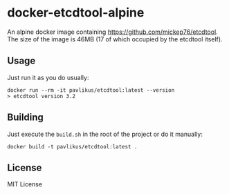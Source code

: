 # docker-etcdtool-alpine

An alpine docker image containing https://github.com/mickep76/etcdtool. The size of the image is 46MB (17 of which occupied by the etcdtool itself).

## Usage

Just run it as you do usually:

    docker run --rm -it pavlikus/etcdtool:latest --version
    > etcdtool version 3.2

## Building

Just execute the `build.sh` in the root of the project or do it manually:

    docker build -t pavlikus/etcdtool:latest . 


## License

MIT License
